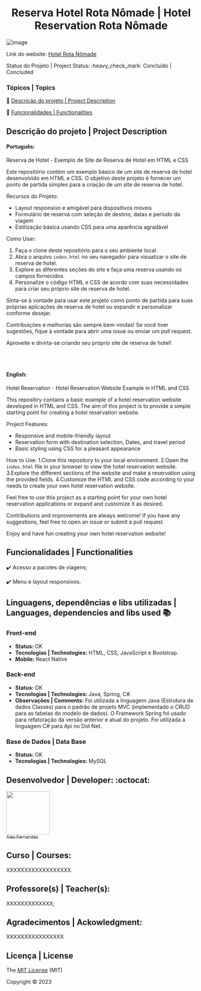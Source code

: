 <div align="center">
    <h1> Reserva Hotel Rota Nômade | Hotel Reservation Rota Nômade </h1>

</div>

![image](https://github.com/alexfn93/Reserva-Hotel-Rota-Nomade/assets/108309097/48165c4f-d012-4b7d-a2be-d28d6e609225)
<div>

Link do website: <a href="https://alexfn93.github.io/Reserva-Hotel-Rota-Nomade/index.html">Hotel Rota Nômade</a>

</div>
Status do Projeto | Project Status: :heavy_check_mark: Concluído | Concluded

### Tópicos | Topics

:small_blue_diamond: [Descrição do projeto | Project Description](#descrição-do-projeto)

:small_blue_diamond: [Funcionalidades | Functionalities](#funcionalidades)


## Descrição do projeto | Project Description 

<p align="justify">
<h4>Português: </h4>
<p>Reserva de Hotel - Exemplo de Site de Reserva de Hotel em HTML e CSS

Este repositório contém um exemplo básico de um site de reserva de hotel desenvolvido em HTML e CSS. O objetivo deste projeto é fornecer um ponto de partida simples para a criação de um site de reserva de hotel.

Recursos do Projeto:
- Layout responsivo e amigável para dispositivos móveis
- Formulário de reserva com seleção de destino, datas e período da viagem
- Estilização básica usando CSS para uma aparência agradável

Como Usar:
1. Faça o clone deste repositório para o seu ambiente local.
2. Abra o arquivo `index.html` no seu navegador para visualizar o site de reserva de hotel.
3. Explore as diferentes seções do site e faça uma reserva usando os campos fornecidos.
4. Personalize o código HTML e CSS de acordo com suas necessidades para criar seu próprio site de reserva de hotel.

Sinta-se à vontade para usar este projeto como ponto de partida para suas próprias aplicações de reserva de hotel ou expandir e personalizar conforme desejar.

Contribuições e melhorias são sempre bem-vindas! Se você tiver sugestões, fique à vontade para abrir uma issue ou enviar um pull request.

Aproveite e divirta-se criando seu próprio site de reserva de hotel!</p>

<br><br>

<h4>English: </h4>
<p> Hotel Reservation - Hotel Reservation Website Example in HTML and CSS

This repositiry contains a basic example of a hotel reservation website developed in HTML and CSS. The aim of this project is to provide a simple starting point for creating a hotel reservation website.

Project Features:
- Responsive and mobile-friendly layout
- Reservation form with destination selection, Dates, and travel period
- Basic styling using CSS for a pleasant 
appearance

How to Use: 
1.Clone this repository to your local environment.
2.Open the `index.html` file in your browser to view the hotel reservation website.
3.Explore the different sections of the website and make a reservation using the provided fields.
4.Customize the HTML and CSS code according to your needs to create your own hotel reservation website.

Feel free to use this project as a starting point for your own hotel reservation applications or expand and customize it as desired. 

Contributions and improvements are always welcome! If you have any suggestions, feel free to open an issue or submit a pull request.

Enjoy and have fun creating your own hotel reservation website!

</p>

</p>

## Funcionalidades | Functionalities

:heavy_check_mark: Acesso a pacotes de viagens;  

:heavy_check_mark: Menu e layout responsivos.  


## Linguagens, dependências e libs utilizadas | Languages, dependencies and libs used :books:

<h3>Front-end</h3>
<ul>
    <li><b>Status: </b>OK</li>
    <li><b>Tecnologias | Technologies: </b>HTML, CSS, JavaScript e Bootstrap.</li>
    <li><b>Mobile: </b> React Native </li>
</ul>
<h3>Back-end</h3>

<ul>
    <li><b>Status: </b>OK</li>   
    <li><b>Tecnologias | Technologies: </b>Java, Spring, C#.</li>
    <li><b>Observações | Comments: </b> Foi utilizada a linguagem Java (Estrutura de dados Classes) para o padrão de projeto MVC (implementado o CRUD para as tabelas do modelo de dados). O Framework Spring  foi usado para refatoração da versão anterior e atual do projeto. Foi utilizada a linguagem C# para Api no Dot Net.</li>
</ul>
<h3>Base de Dados | Data Base</h3>
<ul>
    <li><b>Status: </b>OK</li>
    <li><b>Tecnologias | Technologies: </b>MySQL</li>
</ul>


## Desenvolvedor | Developer: :octocat:


[<img src="https://github.com/alexfn93.png" width=115><br><sub>Alex Fernandes</sub>](https://github.com/alexfn93)  <br> 


<h2>Curso | Courses:</h2> XXXXXXXXXXXXXXXXXX.

<h2>Professore(s) | Teacher(s):</h2> XXXXXXXXXXXXX; <br>

<p align="justify">
<h2>Agradecimentos | Ackowledgment:</h2> XXXXXXXXXXXXXXXX </p>

## Licença | License

The [MIT License]() (MIT)

Copyright :copyright: 2023
